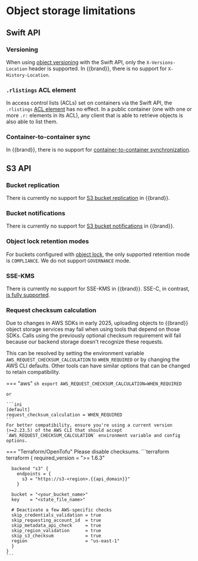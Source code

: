 # Object storage limitations

## Swift API

### Versioning

When using [object versioning](../../howto/object-storage/swift/versioning.md) with the Swift API, only the `X-Versions-Location` header is supported.
In {{brand}}, there is no support for `X-History-Location`.

### `.rlistings` ACL element

In access control lists (ACLs) set on containers via the Swift API, the `.rlistings` [ACL element](https://docs.openstack.org/swift/latest/overview_acl.html#common-acl-elements) has no effect.
In a public container (one with one or more `.r:` elements in its ACL), any client that is able to retrieve objects is also able to list them.

### Container-to-container sync

In {{brand}}, there is no support for [container-to-container synchronization](https://docs.openstack.org/swift/latest/overview_container_sync.html).

## S3 API

### Bucket replication

There is currently no support for [S3 bucket replication](https://docs.aws.amazon.com/AmazonS3/latest/userguide/replication.html) in {{brand}}.

### Bucket notifications

There is currently no support for [S3 bucket notifications](https://docs.aws.amazon.com/AmazonS3/latest/userguide/EventNotifications.html) in {{brand}}.

### Object lock retention modes

For buckets configured with [object lock](../../howto/object-storage/s3/object-lock.md), the only supported retention mode is `COMPLIANCE`.
We do not support `GOVERNANCE` mode.

### SSE-KMS

There is currently no support for SSE-KMS in {{brand}}.
SSE-C, in contrast, [is fully supported](../../howto/object-storage/s3/sse-c.md).

### Request checksum calculation

Due to changes in AWS SDKs in early 2025, uploading objects to {{brand}} object storage services may fail when using tools that depend on those SDKs.
Calls using the previously optional checksum requirement will fail because our backend storage doesn't recognize these requests.

This can be resolved by setting the environment variable `AWS_REQUEST_CHECKSUM_CALCULATION` to `WHEN_REQUIRED` or by changing the AWS CLI defaults.
Other tools can have similar options that can be changed to retain compatibility.

=== "aws"
    ```sh
    export AWS_REQUEST_CHECKSUM_CALCULATION=WHEN_REQUIRED
    ```

    or

    ```ini
    [default]
    request_checksum_calculation = WHEN_REQUIRED
    ```
    For better compatibility, ensure you're using a current version (>=2.23.5) of the AWS CLI that should accept `AWS_REQUEST_CHECKSUM_CALCULATION` environment variable and config options.

=== "Terraform/OpenTofu"
    Please disable checksums.
    ```terraform
    terraform {
      required_version = ">= 1.6.3"

      backend "s3" {
        endpoints = {
          s3 = "https://s3-<region>.{{api_domain}}"
        }

      bucket = "<your_bucket_name>"
      key    = "<state_file_name>"

      # Deactivate a few AWS-specific checks
      skip_credentials_validation = true
      skip_requesting_account_id  = true
      skip_metadata_api_check     = true
      skip_region_validation      = true
      skip_s3_checksum            = true
      region                      = "us-east-1"
      }
    }
    ```
